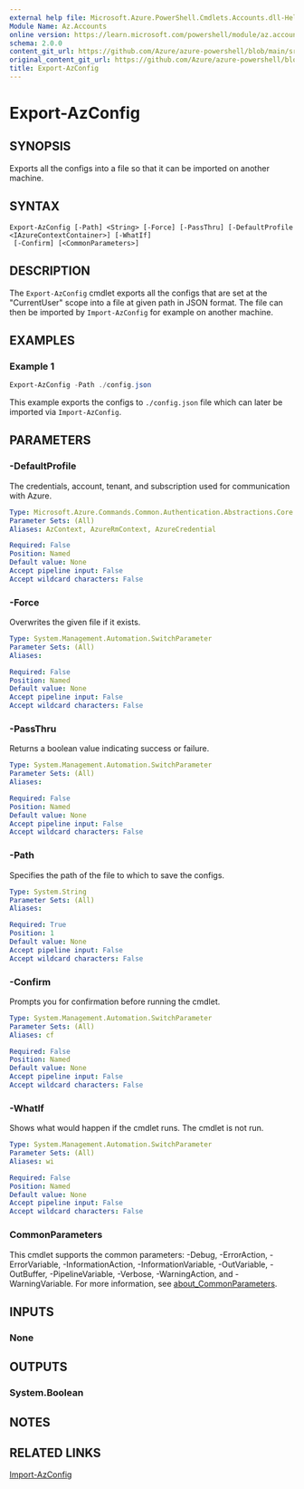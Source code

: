 ```yaml
---
external help file: Microsoft.Azure.PowerShell.Cmdlets.Accounts.dll-Help.xml
Module Name: Az.Accounts
online version: https://learn.microsoft.com/powershell/module/az.accounts/export-azconfig
schema: 2.0.0
content_git_url: https://github.com/Azure/azure-powershell/blob/main/src/Accounts/Accounts/help/Export-AzConfig.md
original_content_git_url: https://github.com/Azure/azure-powershell/blob/main/src/Accounts/Accounts/help/Export-AzConfig.md
title: Export-AzConfig
---
```


# Export-AzConfig

## SYNOPSIS
Exports all the configs into a file so that it can be imported on another machine.

## SYNTAX

```
Export-AzConfig [-Path] <String> [-Force] [-PassThru] [-DefaultProfile <IAzureContextContainer>] [-WhatIf]
 [-Confirm] [<CommonParameters>]
```

## DESCRIPTION
The `Export-AzConfig` cmdlet exports all the configs that are set at the "CurrentUser" scope into a file at given path in JSON format. The file can then be imported by `Import-AzConfig` for example on another machine.

## EXAMPLES

### Example 1
```powershell
Export-AzConfig -Path ./config.json
```

This example exports the configs to `./config.json` file which can later be imported via `Import-AzConfig`.

## PARAMETERS

### -DefaultProfile
The credentials, account, tenant, and subscription used for communication with Azure.

```yaml
Type: Microsoft.Azure.Commands.Common.Authentication.Abstractions.Core.IAzureContextContainer
Parameter Sets: (All)
Aliases: AzContext, AzureRmContext, AzureCredential

Required: False
Position: Named
Default value: None
Accept pipeline input: False
Accept wildcard characters: False
```

### -Force
Overwrites the given file if it exists.

```yaml
Type: System.Management.Automation.SwitchParameter
Parameter Sets: (All)
Aliases:

Required: False
Position: Named
Default value: None
Accept pipeline input: False
Accept wildcard characters: False
```

### -PassThru
Returns a boolean value indicating success or failure.

```yaml
Type: System.Management.Automation.SwitchParameter
Parameter Sets: (All)
Aliases:

Required: False
Position: Named
Default value: None
Accept pipeline input: False
Accept wildcard characters: False
```

### -Path
Specifies the path of the file to which to save the configs.

```yaml
Type: System.String
Parameter Sets: (All)
Aliases:

Required: True
Position: 1
Default value: None
Accept pipeline input: False
Accept wildcard characters: False
```

### -Confirm
Prompts you for confirmation before running the cmdlet.

```yaml
Type: System.Management.Automation.SwitchParameter
Parameter Sets: (All)
Aliases: cf

Required: False
Position: Named
Default value: None
Accept pipeline input: False
Accept wildcard characters: False
```

### -WhatIf
Shows what would happen if the cmdlet runs.
The cmdlet is not run.

```yaml
Type: System.Management.Automation.SwitchParameter
Parameter Sets: (All)
Aliases: wi

Required: False
Position: Named
Default value: None
Accept pipeline input: False
Accept wildcard characters: False
```

### CommonParameters
This cmdlet supports the common parameters: -Debug, -ErrorAction, -ErrorVariable, -InformationAction, -InformationVariable, -OutVariable, -OutBuffer, -PipelineVariable, -Verbose, -WarningAction, and -WarningVariable. For more information, see [about_CommonParameters](http://go.microsoft.com/fwlink/?LinkID=113216).

## INPUTS

### None

## OUTPUTS

### System.Boolean

## NOTES

## RELATED LINKS

[Import-AzConfig](./Import-AzConfig.md)
